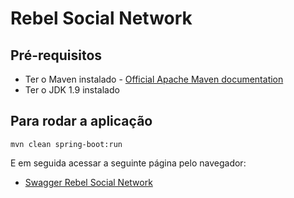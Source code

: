 # Rebel Social Network

## Pré-requisitos
* Ter o Maven instalado - [Official Apache Maven documentation](https://maven.apache.org/guides/index.html)
* Ter o JDK 1.9 instalado

## Para rodar a aplicação
```
mvn clean spring-boot:run
```

E em seguida acessar a seguinte página pelo navegador:

* [Swagger Rebel Social Network](http://localhost:8080/swagger-ui.html)